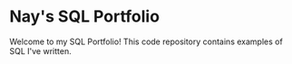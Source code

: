 # Nay's SQL Portfolio
Welcome to my SQL Portfolio! This code repository contains examples of SQL I've written. 
